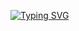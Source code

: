 
[![Typing SVG](https://readme-typing-svg.herokuapp.com?font=Fira+Code&pause=1000&color=F71865&width=442&height=58&lines=Hello+Friends+%2CI'm++Shrikrushna+Tekade)](https://git.io/typing-svg)

<!--
**Shrikrushnatekade/shrikrushnatekade** is a ✨ _special_ ✨ repository because its `README.md` (this file) appears on your GitHub profile.

Here are some ideas to get you started:

- 🔭 I’m currently working on ...
- 🌱 I’m currently learning ...
- 👯 I’m looking to collaborate on ...
- 🤔 I’m looking for help with ...
- 💬 Ask me about ...
- 📫 How to reach me: ...
- 😄 Pronouns: ...
- ⚡ Fun fact: ...
-->
